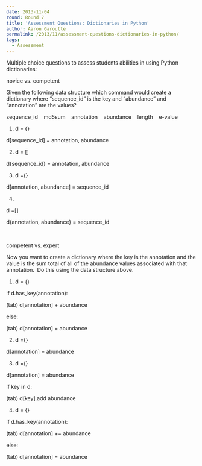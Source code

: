 ```yaml
---
date: 2013-11-04
round: Round 7
title: 'Assessment Questions: Dictionaries in Python'
author: Aaron Garoutte
permalink: /2013/11/assessment-questions-dictionaries-in-python/
tags:
  - Assessment
---
```

Multiple choice questions to assess students abilities in using Python dictionaries:

novice vs. competent

Given the following data structure which command would create a dictionary where &#8220;sequence_id&#8221; is the key and &#8220;abundance&#8221; and &#8220;annotation&#8221; are the values?

sequence_id    md5sum    annotation    abundance    length    e-value

1) d = {}

d[sequence_id] = annotation, abundance

2) d = []

d{sequence_id} = annotation, abundance

3) d ={}

d[annotation, abundance] = sequence_id

4)

d =[]

d{annotation, abundance} = sequence_id

&nbsp;

competent vs. expert

Now you want to create a dictionary where the key is the annotation and the value is the sum total of all of the abundance values associated with that annotation.  Do this using the data structure above.

1) d = {}

if d.has_key(annotation):

(tab) d[annotation] + abundance

else:

(tab) d[annotation] = abundance

2) d ={}

d[annotation] = abundance

3) d ={}

d[annotation] = abundance

if key in d:

(tab) d[key].add abundance

4) d = {}

if d.has_key(annotation):

(tab) d[annotation] += abundance

else:

(tab) d[annotation] = abundance

&nbsp;

&nbsp;
